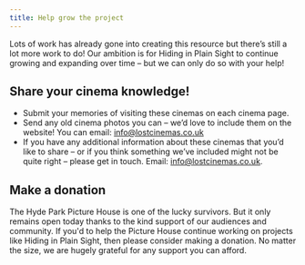 ```yaml
---
title: Help grow the project
---
```

Lots of work has already gone into creating this resource but there’s still a lot more work to do! Our ambition is for Hiding in Plain Sight to continue growing and expanding over time – but we can only do so with your help!



## Share your cinema knowledge!

* Submit your memories of visiting these cinemas on each cinema page.
* Send any old cinema photos you can – we’d love to include them on the website! You can email: [info@lostcinemas.co.uk](mailto:info@lostcinemas.co.uk)
* If you have any additional information about these cinemas that you’d like to share – or if you think something we’ve included might not be quite right – please get in touch. Email: [info@lostcinemas.co.uk](mailto:info@lostcinemas.co.uk).



## Make a donation

The Hyde Park Picture House is one of the lucky survivors. But it only remains open today thanks to the kind support of our audiences and community. If you'd to help the Picture House continue working on projects like Hiding in Plain Sight, then please consider making a donation. No matter the size, we are hugely grateful for any support you can afford.